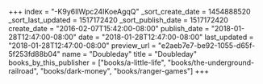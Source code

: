 +++
index = "-K9y6IlWpc24IKoeAgqQ"
_sort_create_date = 1454888520
_sort_last_updated = 1517172420
_sort_publish_date = 1517172420
create_date = "2016-02-07T15:42:00-08:00"
publish_date = "2018-01-28T12:47:00-08:00"
date = "2018-01-28T12:47:00-08:00"
last_updated = "2018-01-28T12:47:00-08:00"
preview_url = "e2aeb7e7-be92-1055-d65f-5f253fd88b04"
name = "Doubleday"
title = "Doubleday"
books_by_this_publisher = ["books/a-little-life", "books/the-underground-railroad", "books/dark-money", "books/ranger-games"]
+++
